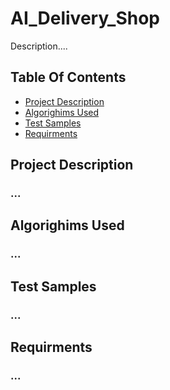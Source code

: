 # AI_Delivery_Shop
Description....

## Table Of Contents
- [Project Description](#Project-Description)
- [Algorighims Used](#Algorighims-Used)
- [Test Samples](#Test-Samples)
- [Requirments](#Requirments)

## Project Description
### ...

## Algorighims Used
### ...

## Test Samples
### ...

## Requirments
### ...
